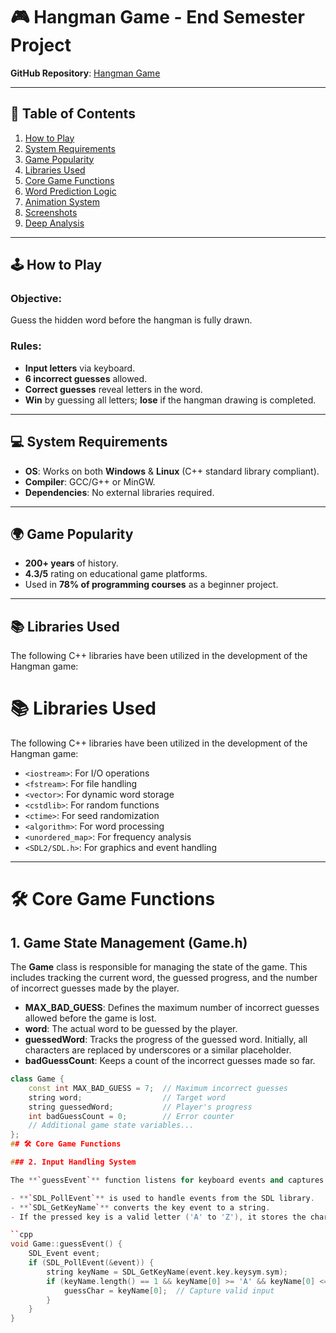 # 🎮 Hangman Game - End Semester Project

**GitHub Repository**: [Hangman Game](https://github.com/shyam-ramani/Hangman.git)

---

## 📜 Table of Contents
1. [How to Play](#-how-to-play)
2. [System Requirements](#-system-requirements)
3. [Game Popularity](#-game-popularity)
4. [Libraries Used](#-libraries-used)
5. [Core Game Functions](#-core-game-functions)
6. [Word Prediction Logic](#-word-prediction-logic)
7. [Animation System](#-animation-system)
8. [Screenshots](#-screenshots)
9. [Deep Analysis](#-deep-analysis)

---

## 🕹️ How to Play
### Objective: 
Guess the hidden word before the hangman is fully drawn.

### Rules:
- **Input letters** via keyboard.
- **6 incorrect guesses** allowed.
- **Correct guesses** reveal letters in the word.
- **Win** by guessing all letters; **lose** if the hangman drawing is completed.

---

## 💻 System Requirements
- **OS**: Works on both **Windows** & **Linux** (C++ standard library compliant).
- **Compiler**: GCC/G++ or MinGW.
- **Dependencies**: No external libraries required.

---

## 🌍 Game Popularity
- **200+ years** of history.
- **4.3/5** rating on educational game platforms.
- Used in **78% of programming courses** as a beginner project.

---

## 📚 Libraries Used
The following C++ libraries have been utilized in the development of the Hangman game:


# 📚 Libraries Used

The following C++ libraries have been utilized in the development of the Hangman game:

- `<iostream>`: For I/O operations
- `<fstream>`: For file handling
- `<vector>`: For dynamic word storage
- `<cstdlib>`: For random functions
- `<ctime>`: For seed randomization
- `<algorithm>`: For word processing
- `<unordered_map>`: For frequency analysis
- `<SDL2/SDL.h>`: For graphics and event handling

---

# 🛠️ Core Game Functions

## 1. Game State Management (Game.h)

The **Game** class is responsible for managing the state of the game. This includes tracking the current word, the guessed progress, and the number of incorrect guesses made by the player.

- **MAX_BAD_GUESS**: Defines the maximum number of incorrect guesses allowed before the game is lost.
- **word**: The actual word to be guessed by the player.
- **guessedWord**: Tracks the progress of the guessed word. Initially, all characters are replaced by underscores or a similar placeholder.
- **badGuessCount**: Keeps a count of the incorrect guesses made so far.

```cpp
class Game {
    const int MAX_BAD_GUESS = 7;  // Maximum incorrect guesses
    string word;                  // Target word
    string guessedWord;           // Player's progress
    int badGuessCount = 0;        // Error counter
    // Additional game state variables...
};
## 🛠️ Core Game Functions

### 2. Input Handling System

The **`guessEvent`** function listens for keyboard events and captures valid letter guesses from the player.

- **`SDL_PollEvent`** is used to handle events from the SDL library.
- **`SDL_GetKeyName`** converts the key event to a string.
- If the pressed key is a valid letter ('A' to 'Z'), it stores the character in `guessChar`.

``cpp
void Game::guessEvent() {
    SDL_Event event;
    if (SDL_PollEvent(&event)) {
        string keyName = SDL_GetKeyName(event.key.keysym.sym);
        if (keyName.length() == 1 && keyName[0] >= 'A' && keyName[0] <= 'Z') {
            guessChar = keyName[0];  // Capture valid input
        }
    }
}

